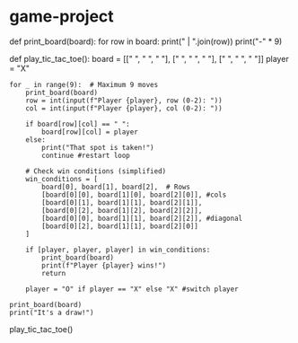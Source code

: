 # game-project
def print_board(board):
    for row in board:
        print(" | ".join(row))
        print("-" * 9)

def play_tic_tac_toe():
    board = [[" ", " ", " "], [" ", " ", " "], [" ", " ", " "]]
    player = "X"

    for _ in range(9):  # Maximum 9 moves
        print_board(board)
        row = int(input(f"Player {player}, row (0-2): "))
        col = int(input(f"Player {player}, col (0-2): "))

        if board[row][col] == " ":
            board[row][col] = player
        else:
            print("That spot is taken!")
            continue #restart loop

        # Check win conditions (simplified)
        win_conditions = [
            board[0], board[1], board[2],  # Rows
            [board[0][0], board[1][0], board[2][0]], #cols
            [board[0][1], board[1][1], board[2][1]],
            [board[0][2], board[1][2], board[2][2]],
            [board[0][0], board[1][1], board[2][2]], #diagonal
            [board[0][2], board[1][1], board[2][0]]
        ]

        if [player, player, player] in win_conditions:
            print_board(board)
            print(f"Player {player} wins!")
            return

        player = "O" if player == "X" else "X" #switch player

    print_board(board)
    print("It's a draw!")

play_tic_tac_toe()
